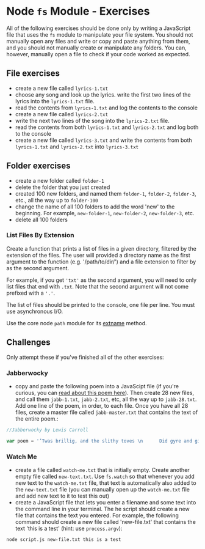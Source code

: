# Node `fs` Module - Exercises

All of the following exercises should be done only by writing a JavaScript file that uses the `fs` module to manipulate your file system. You should not manually open any files and write or copy and paste anything from them, and you should not manually create or manipulate any folders. You can, however, manually open a file to check if your code worked as expected.

## File exercises

- create a new file called `lyrics-1.txt`
- choose any song and look up the lyrics. write the first two lines of the lyrics into the `lyrics-1.txt` file.
- read the contents from `lyrics-1.txt` and log the contents to the console
- create a new file called `lyrics-2.txt`
- write the next two lines of the song into the `lyrics-2.txt` file.
- read the contents from both `lyrics-1.txt` and `lyrics-2.txt` and log both to the console
- create a new file called `lyrics-3.txt` and write the contents from both `lyrics-1.txt` and `lyrics-2.txt` into `lyrics-3.txt`

## Folder exercises

- create a new folder called `folder-1`
- delete the folder that you just created
- created 100 new folders, and named them `folder-1`, `folder-2`, `folder-3`, etc., all the way up to `folder-100`
- change the name of all 100 folders to add the word 'new' to the beginning. For example, `new-folder-1`, `new-folder-2`, `new-folder-3`, etc.
- delete all 100 folders

### List Files By Extension

Create a function that prints a list of files in a given directory, filtered by the extension of the files. The user will provided a directory name as the first argument to the function (e.g. '/path/to/dir/') and a file extension to filter by as the second argument.

For example, if you get `'txt'` as the second argument, you will need to only list files that end with `.txt`. Note that the second argument will not come prefixed with a `'.'`.

The list of files should be printed to the console, one file per line. You must use asynchronous I/O.

Use the core node `path` module for its [extname](https://nodejs.org/api/path.html#path_path_extname_path) method.

## Challenges

Only attempt these if you've finished all of the other exercises:

### Jabberwocky

- copy and paste the following poem into a JavaScipt file (if you're curious, you can [read about this poem here](https://en.wikipedia.org/wiki/Jabberwocky)). Then create 28 new files, and call them `jabb-1.txt`, `jabb-2.txt`, etc, all the way up to `jabb-28.txt`. Add one line of the poem, in order, to each file. Once you have all 28 files, create a master file called `jabb-master.txt` that contains the text of the entire poem.:

```js
//Jabberwocky by Lewis Carroll

var poem = '’Twas brillig, and the slithy toves \n      Did gyre and gimble in the wabe: \nAll mimsy were the borogoves, \n      And the mome raths outgrabe. \n\n“Beware the Jabberwock, my son! \n      The jaws that bite, the claws that catch! \nBeware the Jubjub bird, and shun \n      The frumious Bandersnatch!” \n\nHe took his vorpal sword in hand; \n      Long time the manxome foe he sought— \nSo rested he by the Tumtum tree \n      And stood awhile in thought. \n\nAnd, as in uffish thought he stood, \n      The Jabberwock, with eyes of flame, \nCame whiffling through the tulgey wood, \n      And burbled as it came! \n\nOne, two! One, two! And through and through \n      The vorpal blade went snicker-snack! \nHe left it dead, and with its head \n      He went galumphing back. \n\n“And hast thou slain the Jabberwock? \n      Come to my arms, my beamish boy! \nO frabjous day! Callooh! Callay!” \n      He chortled in his joy. \n\n’Twas brillig, and the slithy toves \n      Did gyre and gimble in the wabe: \nAll mimsy were the borogoves, \n      And the mome raths outgrabe.';
```

### Watch Me

- create a file called `watch-me.txt` that is initially empty. Create another empty file called `new-text.txt`. Use `fs.watch` so that whenever you add new text to the `watch-me.txt` file, that text is automatically also added to the `new-text.txt` file (you can manually open up the `watch-me.txt` file and add new text to it to test this out)
- create a JavaScript file that lets you enter a filename and some text into the command line in your terminal. The he script should create a new file that contains the text you entered. For example, the following command should create a new file called 'new-file.txt' that contains the text 'this is a test' (hint: use `process.argv`):

```bash
node script.js new-file.txt this is a test
```

